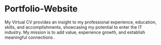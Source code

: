 # Portfolio-Website
My Virtual CV provides an insight to my professional experience, education, skills, and accomplishments, showcasing my potential to enter the IT industry. My mission is to add value, experience growth, and establish meaningful connections .
